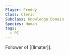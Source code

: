 ```yaml
---
Player: Freddy
Class: Cleric
Subclass: Knowledge Domain
Species: Human
tags:
  - PC
---
```

Follower of [[Ilmater]].